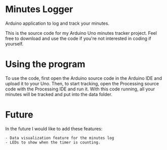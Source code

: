 # Minutes Logger

Arduino application to log and track your minutes.

This is the source code for my Arduino Uno minutes tracker project. 
Feel free to download and use the code if you're not interested in coding if yourself.

# Using the program

To use the code, first open the Arduino source code in the Arduino IDE and upload it to your Uno.
Then, to start tracking, open the Processing source code with the Processing IDE and run it.
With this code running, all your minutes will be tracked and put into the data folder.

# Future

In the future I would like to add these features:

	- Data visualization feature for the minutes log 
	- LEDs to show when the timer is counting.